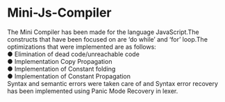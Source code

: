 # Mini-Js-Compiler
The Mini Compiler has been made for the language JavaScript.The
constructs that have been focused on are ‘do while’ and ‘for’ loop.The
optimizations that were implemented are as follows: <br>
● Elimination of dead code/unreachable code <br>
● Implementation Copy Propagation <br>
● Implementation of Constant folding <br>
● Implementation of Constant Propagation <br>
Syntax and semantic errors were taken care of and Syntax error recovery
has been implemented using Panic Mode Recovery in lexer.
